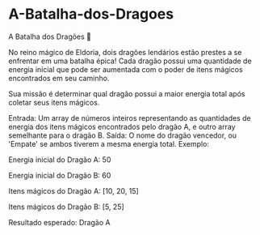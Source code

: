 # A-Batalha-dos-Dragoes
A Batalha dos Dragões 🐉

No reino mágico de Eldoria, dois dragões lendários estão prestes a se enfrentar em uma batalha épica! Cada dragão possui uma quantidade de energia inicial que pode ser aumentada com o poder de itens mágicos encontrados em seu caminho.

Sua missão é determinar qual dragão possui a maior energia total após coletar seus itens mágicos.

Entrada: Um array de números inteiros representando as quantidades de energia dos itens mágicos encontrados pelo dragão A, e outro array semelhante para o dragão B.
Saída: O nome do dragão vencedor, ou 'Empate' se ambos tiverem a mesma energia total.
Exemplo:

Energia inicial do Dragão A: 50

Energia inicial do Dragão B: 60

Itens mágicos do Dragão A: [10, 20, 15]

Itens mágicos do Dragão B: [5, 25]

Resultado esperado: Dragão A
